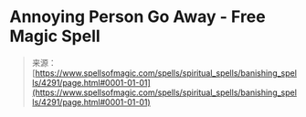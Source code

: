 <!--yml
category: 未分类
date: 2024-06-12 18:37:56
-->

# Annoying Person Go Away - Free Magic Spell

> 来源：[https://www.spellsofmagic.com/spells/spiritual_spells/banishing_spells/4291/page.html#0001-01-01](https://www.spellsofmagic.com/spells/spiritual_spells/banishing_spells/4291/page.html#0001-01-01)